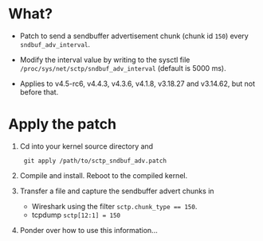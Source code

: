 # What?

- Patch to send a sendbuffer advertisement chunk (chunk id `150`) every
  `sndbuf_adv_interval`.

- Modify the interval value by writing to the sysctl file
  `/proc/sys/net/sctp/sndbuf_adv_interval` (default is 5000 ms).

- Applies to v4.5-rc6, v4.4.3, v4.3.6, v4.1.8, v3.18.27 and v3.14.62, but not
  before that.

# Apply the patch

1. Cd into your kernel source directory and

        git apply /path/to/sctp_sndbuf_adv.patch

2. Compile and install. Reboot to the compiled kernel.

3. Transfer a file and capture the sendbuffer advert chunks in
    - Wireshark using the filter `sctp.chunk_type == 150`.
    - tcpdump `sctp[12:1] = 150`

4. Ponder over how to use this information...
